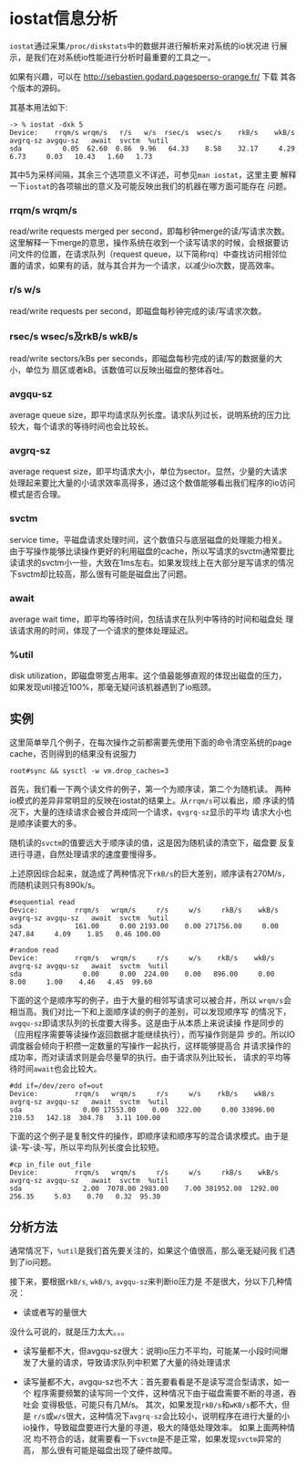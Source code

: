 # iostat信息分析

`iostat`通过采集`/proc/diskstats`中的数据并进行解析来对系统的io状况进
行展示，是我们在对系统io性能进行分析时最重要的工具之一。

如果有兴趣，可以在 http://sebastien.godard.pagesperso-orange.fr/ 下载
其各个版本的源码。

其基本用法如下:

```shell
-> % iostat -dxk 5
Device:    rrqm/s wrqm/s   r/s   w/s  rsec/s  wsec/s    rkB/s    wkB/s avgrq-sz avgqu-sz   await  svctm  %util
sda          0.05  62.60  0.86  9.96   64.33    8.58    32.17     4.29     6.73     0.03   10.43   1.60   1.73
```

其中5为采样间隔，其余三个选项意义不详述，可参见`man iostat`，这里主要
解释一下`iostat`的各项输出的意义及可能反映出我们的机器在哪方面可能存在
问题。

### rrqm/s wrqm/s

read/write requests merged per second，即每秒钟merge的读/写请求次数。
这里解释一下merge的意思，操作系统在收到一个读写请求的时候，会根据要访
问文件的位置，在请求队列（request queue，以下简称rq）中查找访问相邻位
置的请求，如果有的话，就与其合并为一个请求，以减少io次数，提高效率。

### r/s w/s

read/write requests per second，即磁盘每秒钟完成的读/写请求次数。

### rsec/s wsec/s及rkB/s wkB/s

read/write sectors/kBs per seconds，即磁盘每秒完成的读/写的数据量的大小，单位为
扇区或者kB。该数值可以反映出磁盘的整体吞吐。

### avgqu-sz

average queue size，即平均请求队列长度。请求队列过长，说明系统的压力比
较大，每个请求的等待时间也会比较长。

### avgrq-sz

average request size，即平均请求大小，单位为sector。显然，少量的大请求
处理起来要比大量的小请求效率高得多，通过这个数值能够看出我们程序的io访问
模式是否合理。

### svctm

service time，平磁盘请求处理时间，这个数值只与底层磁盘的处理能力相关。
由于写操作能够比读操作更好的利用磁盘的cache，所以写请求的svctm通常要比
读请求的svctm小一些，大致在1ms左右。如果发现线上在大部分是写请求的情况
下svctm却比较高，那么很有可能是磁盘出了问题。

### await

average wait time，即平均等待时间，包括请求在队列中等待的时间和磁盘处
理该请求用的时间，体现了一个请求的整体处理延迟。

### %util

disk utilization，即磁盘带宽占用率。这个值最能够直观的体现出磁盘的压力，
如果发现util接近100%，那毫无疑问该机器遇到了io瓶颈。

## 实例

这里简单举几个例子，在每次操作之前都需要先使用下面的命令清空系统的page
cache，否则得到的结果没有说服力

```shell
root#sync && sysctl -w vm.drop_caches=3
```

首先，我们看一下两个读文件的例子，第一个为顺序读，第二个为随机读。
两种io模式的差异非常明显的反映在iostat的结果上。从`rrqm/s`可以看出，顺
序读的情况下，大量的连续请求会被合并成同一个请求，`qvgrq-sz`显示的平均
请求大小也是顺序读要大的多。

随机读的`svctm`的值要远大于顺序读的值，这是因为随机读的清空下，磁盘要
反复进行寻道，自然处理请求的速度要慢得多。

上述原因综合起来，就造成了两种情况下`rkB/s`的巨大差别，顺序读有270M/s，
而随机读则只有890k/s。

```shell
#sequential read
Device:         rrqm/s   wrqm/s     r/s     w/s     rkB/s    wkB/s avgrq-sz avgqu-sz   await  svctm  %util
sda             161.00     0.00 2193.00    0.00 271756.00     0.00   247.84     4.09    1.85   0.46 100.00
```


```shell
#random read
Device:         rrqm/s   wrqm/s     r/s     w/s    rkB/s    wkB/s avgrq-sz avgqu-sz   await  svctm  %util
sda               0.00     0.00  224.00    0.00   896.00     0.00     8.00     1.00    4.46   4.45  99.60
```

下面的这个是顺序写的例子，由于大量的相邻写请求可以被合并，所以
`wrqm/s`会相当高。我们对比一下和上面顺序读的例子的差别，可以发现顺序写
的情况下，`avgqu-sz`即请求队列的长度要大得多。这是由于从本质上来说读操
作是同步的（应用程序需要等读操作返回数据才能继续执行），而写操作则是异
步的。所以IO调度器会倾向于积攒一定数量的写操作一起执行，这样能够提高合
并请求操作的成功率，而对读请求则是会尽量早的执行。由于请求队列比较长，
请求的平均等待时间`await`也会比较大。

```shell
#dd if=/dev/zero of=out
Device:         rrqm/s   wrqm/s     r/s     w/s    rkB/s    wkB/s avgrq-sz avgqu-sz   await  svctm  %util
sda               0.00 17553.00    0.00  322.00     0.00 33896.00   210.53   142.18  304.78   3.11 100.00
```

下面的这个例子是复制文件的操作，即顺序读和顺序写的混合请求模式。由于是
读-写-读-写，所以平均队列长度会比较短。

```shell
#cp in_file out_file
Device:         rrqm/s   wrqm/s     r/s     w/s     rkB/s    wkB/s avgrq-sz avgqu-sz   await  svctm  %util
sda               2.00  7078.00 2983.00    7.00 381952.00  1292.00   256.35     5.03    0.70   0.32  95.30
```

## 分析方法

通常情况下，`%util`是我们首先要关注的，如果这个值很高，那么毫无疑问我
们遇到了io问题。

接下来，要根据`rkB/s`, `wkB/s`, `avgqu-sz`来判断io压力是
不是很大，分以下几种情况：

* 读或者写的量很大

没什么可说的，就是压力太大。。。

*  读写量都不大，但avgqu-sz很大：说明io压力不平均，可能某一小段时间爆
发了大量的请求，导致请求队列中积累了大量的待处理请求

* 读写量都不大，avgqu-sz也不大：首先要看看是不是读写混合型请求，如一个
程序需要频繁的读写同一个文件，这种情况下由于磁盘需要不断的寻道，吞吐会
变得极低，可能只有几M/s。
其次，如果发现`rkB/s`和`wKB/s`都不大，但是
`r/s`或`w/s`很大，这种情况下`avgrq-sz`会比较小，说明程序在进行大量的小
io操作，导致磁盘要进行大量的寻道，极大的降低处理效率。
如果上面两种情况
均不符合的话，就需要看一下`svctm`是不是正常，如果发现`svctm`异常的高，
那么很有可能是磁盘出现了硬件故障。

